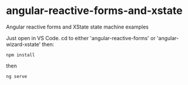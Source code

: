 # angular-reactive-forms-and-xstate
Angular reactive forms and XState state machine examples

Just open in VS Code. cd to either 'angular-reactive-forms' or 'angular-wizard-xstate' then:

`npm install`

then

`ng serve`

